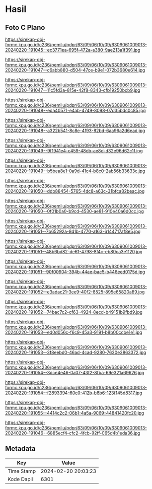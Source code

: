 # Hasil

## Foto C Plano

https://sirekap-obj-formc.kpu.go.id/c236/pemilu/pdpr/63/09/06/10/09/6309061009013-20240220-191045--ec3771ea-695f-472a-a380-9ae213a1f391.jpg

https://sirekap-obj-formc.kpu.go.id/c236/pemilu/pdpr/63/09/06/10/09/6309061009013-20240220-191047--c6abb880-d504-47ce-b9e1-072b3680e614.jpg

https://sirekap-obj-formc.kpu.go.id/c236/pemilu/pdpr/63/09/06/10/09/6309061009013-20240220-191047--11c5fd3a-815e-42f8-8343-cfb19250bcb9.jpg

https://sirekap-obj-formc.kpu.go.id/c236/pemilu/pdpr/63/09/06/10/09/6309061009013-20240220-191048--eda40571-e4ab-4749-8098-07d35bdc0c85.jpg

https://sirekap-obj-formc.kpu.go.id/c236/pemilu/pdpr/63/09/06/10/09/6309061009013-20240220-191048--a322b541-8c8e-4f93-82bd-6aa96a2d6ead.jpg

https://sirekap-obj-formc.kpu.go.id/c236/pemilu/pdpr/63/09/06/10/09/6309061009013-20240220-191049--9f1941e4-c459-48db-ae8d-d32e96d62c1f.jpg

https://sirekap-obj-formc.kpu.go.id/c236/pemilu/pdpr/63/09/06/10/09/6309061009013-20240220-191049--b5bea8e1-0a9d-41c4-b8c0-2ab56b33633c.jpg

https://sirekap-obj-formc.kpu.go.id/c236/pemilu/pdpr/63/09/06/10/09/6309061009013-20240220-191050--ddb88454-5765-4dc8-a63c-31bfca82beac.jpg

https://sirekap-obj-formc.kpu.go.id/c236/pemilu/pdpr/63/09/06/10/09/6309061009013-20240220-191050--0f01b0a0-b9cd-4530-ae81-910e40a6d0cc.jpg

https://sirekap-obj-formc.kpu.go.id/c236/pemilu/pdpr/63/09/06/10/09/6309061009013-20240220-191051--7b65292a-8d1b-4770-a163-6144717af8e5.jpg

https://sirekap-obj-formc.kpu.go.id/c236/pemilu/pdpr/63/09/06/10/09/6309061009013-20240220-191051--48b6bd82-de61-4798-8f4c-eb80ca3e1120.jpg

https://sirekap-obj-formc.kpu.go.id/c236/pemilu/pdpr/63/09/06/10/09/6309061009013-20240220-191051--90f00904-394b-44ae-bac5-b446eed0175d.jpg

https://sirekap-obj-formc.kpu.go.id/c236/pemilu/pdpr/63/09/06/10/09/6309061009013-20240220-191052--e3adac21-3ee9-40f2-8525-895e65820a89.jpg

https://sirekap-obj-formc.kpu.go.id/c236/pemilu/pdpr/63/09/06/10/09/6309061009013-20240220-191052--74bac7c2-cf63-4924-8ecd-b49151b9fbd9.jpg

https://sirekap-obj-formc.kpu.go.id/c236/pemilu/pdpr/63/09/06/10/09/6309061009013-20240220-191053--ed0d056c-f6c9-45a3-9191-b8b00ccbe1e1.jpg

https://sirekap-obj-formc.kpu.go.id/c236/pemilu/pdpr/63/09/06/10/09/6309061009013-20240220-191053--3f8eebd0-46ad-4cad-9280-7630e3863372.jpg

https://sirekap-obj-formc.kpu.go.id/c236/pemilu/pdpr/63/09/06/10/09/6309061009013-20240220-191054--3dce4e46-0a07-43f2-8fba-69e321a69626.jpg

https://sirekap-obj-formc.kpu.go.id/c236/pemilu/pdpr/63/09/06/10/09/6309061009013-20240220-191054--f2893394-60c0-412b-b8b6-123f145d8317.jpg

https://sirekap-obj-formc.kpu.go.id/c236/pemilu/pdpr/63/09/06/10/09/6309061009013-20240220-191055--4414c2c2-06b1-4a5a-9069-44841420fc20.jpg

https://sirekap-obj-formc.kpu.go.id/c236/pemilu/pdpr/63/09/06/10/09/6309061009013-20240220-191046--6885ecf4-cfc2-4fcb-92ff-065d4b1eda36.jpg


## Metadata

| Key        | Value               |
| ---------- | ------------------- |
| Time Stamp | 2024-02-20 20:03:23 |
| Kode Dapil | 6301                |




